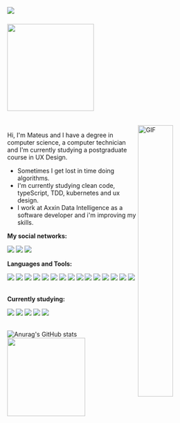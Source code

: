 ![](https://visitor-badge.glitch.me/badge?page_id=Mateussj)

### <img   src="https://media3.giphy.com/media/XD9o33QG9BoMis7iM4/giphy.gif?cid=790b7611dc6a2902f31b21982ce21bb953c10891c5ed35cd&rid=giphy.gif&ct=g" width="200px">
<br>
<img align="right" alt="GIF" src="https://media0.giphy.com/media/f3iwJFOVOwuy7K6FFw/giphy.gif?cid=790b7611c0fb019ee0f99a8779198f050daadc5b56f6e109&rid=giphy.gif&ct=g" width="40%" height="40%" />



Hi, I'm Mateus and I have a degree in computer science, a computer technician and I'm currently studying a postgraduate course in UX Design.

- Sometimes I get lost in time doing algorithms.
- I'm currently studying clean code, typeScript, TDD, kubernetes and ux design.
- I work at Axxin Data Intelligence as a software developer and i'm improving my skills.

**My social networks:**

[<img src="https://img.shields.io/badge/linkedin-%230077B5.svg?&style=for-the-badge&logo=linkedin&logoColor=white" />](https://www.linkedin.com/in/mateus-juvencio-770ba4141/) 
[<img src = "https://img.shields.io/badge/instagram-%23E4405F.svg?&style=for-the-badge&logo=instagram&logoColor=white">](https://www.instagram.com/mateussjuvencio/) 
[<img src = "https://img.shields.io/badge/facebook-%231877F2.svg?&style=for-the-badge&logo=facebook&logoColor=white">](https://www.facebook.com/mateus.juvencio.9/)


**Languages and Tools:**
<div>
    <img src="https://img.shields.io/badge/nodejs-339933?style=for-the-badge&logo=node&logoColor=white">
    <img src="https://img.shields.io/badge/PHP-777BB4?style=for-the-badge&logo=php&logoColor=white">
    <img src="https://img.shields.io/badge/javascript-%23323330.svg?style=for-the-badge&logo=javascript&logoColor=%23F7DF1E">
    <img src="https://img.shields.io/badge/Laravel-FF2D20?style=for-the-badge&logo=laravel&logoColor=white">
    <img src="https://img.shields.io/badge/MySQL-00000F?style=for-the-badge&logo=mysql&logoColor=white">
    <img src="https://img.shields.io/badge/HTML5-E34F26?style=for-the-badge&logo=html5&logoColor=white">
    <img src="https://img.shields.io/badge/c%23-%23239120.svg?style=for-the-badge&logo=c-sharp&logoColor=white"> 
    <img src="https://img.shields.io/badge/CSS3-1572B6?style=for-the-badge&logo=css3&logoColor=white">
    <img src="https://img.shields.io/badge/Microsoft%20SQL%20Sever-CC2927?style=for-the-badge&logo=microsoft%20sql%20server&logoColor=white">
    <img src="https://img.shields.io/badge/docker-%230db7ed.svg?style=for-the-badge&logo=docker&logoColor=white">
    <img src="https://img.shields.io/badge/postgres-%23316192.svg?style=for-the-badge&logo=postgresql&logoColor=white">
    <img src="https://img.shields.io/badge/git-%23F05033.svg?style=for-the-badge&logo=git&logoColor=white">
    <img src="https://img.shields.io/badge/gitlab-%23181717.svg?style=for-the-badge&logo=gitlab&logoColor=white">
    <img src="https://img.shields.io/badge/github-%23121011.svg?style=for-the-badge&logo=github&logoColor=white">    
    <img src="https://img.shields.io/badge/Laravel Blade-FF2D20?style=for-the-badge&logo=node&logoColor=white">
</div>

<br>

**Currently studying:**
<div>
    <img src="https://img.shields.io/badge/React-20232A?style=for-the-badge&logo=react&logoColor=61DAFB">
    <img src="https://img.shields.io/badge/NestJS-02569B?style=for-the-badge&logo=nestjs&logoColor=white">
    <img src="https://img.shields.io/badge/TDD-339933?style=for-the-badge&logo=node&logoColor=white">
    <img src="https://img.shields.io/badge/Clean Architecture-FF2D20?style=for-the-badge&logo=node&logoColor=white">
    <img src="https://img.shields.io/badge/typescript-%23007ACC.svg?style=for-the-badge&logo=typescript&logoColor=white">
</div>
  
<br>
  
 ![Anurag's GitHub stats](https://github-readme-stats.vercel.app/api?username=Mateussj&show_icons=true&theme=radical)
<img height="180cm" src="https://github-readme-stats.vercel.app/api/top-langs/?username=Mateussj&layout=compact&langs_count=168&&theme=radical"/>
